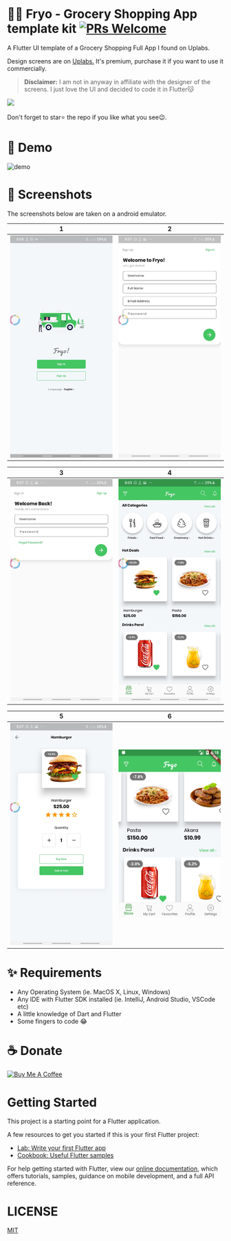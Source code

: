 # 🍔😋 Fryo - Grocery Shopping  App template kit [![PRs Welcome](https://img.shields.io/badge/PRs-welcome-brightgreen.svg?style=flat-square)](http://makeapullrequest.com)

A Flutter UI template of a Grocery Shopping Full App I found on Uplabs.

Design screens are on [Uplabs.](https://www.uplabs.com/posts/grocery-shopping-full-app) It's premium, purchase it if you want to use it commercially.

> **Disclaimer:** I am not in anyway in affiliate with the designer of the screens. I just love the UI and decided to code it in Flutter😽

<a href="./app-release.apk"><img src="https://playerzon.com/asset/download.png" width="200"></img></a>

Don't forget to star⭐ the repo if you like what you see😉.
# 🎥 Demo
![demo](./fryo.gif)

# 📸 Screenshots
The screenshots below are taken on a android emulator.

| 1 | 2|
|------|-------|
|<img src="./screenshots/1.png" width="300">|<img src="screenshots/2.png" width="300">|

| 3 | 4|
|------|-------|
|<img src="screenshots/3.png" width="300">|<img src="screenshots/4.png" width="300">|


| 5 | 6|
|------|-------|
|<img src="screenshots/5.png" width="300">|<img src="screenshots/6.png" width="300">|



# ✨ Requirements
- Any Operating System (ie. MacOS X, Linux, Windows)
- Any IDE with Flutter SDK installed (ie. IntelliJ, Android Studio, VSCode etc)
- A little knowledge of Dart and Flutter
- Some fingers to code 😂
 
# ☕️ Donate
<a href="https://www.buymeacoffee.com/jwlE0N8" target="_blank"><img src="https://bmc-cdn.nyc3.digitaloceanspaces.com/BMC-button-images/custom_images/orange_img.png" alt="Buy Me A Coffee" style="height: auto !important;width: auto !important;" ></a>

# Getting Started

This project is a starting point for a Flutter application.

A few resources to get you started if this is your first Flutter project:

- [Lab: Write your first Flutter app](https://flutter.io/docs/get-started/codelab)
- [Cookbook: Useful Flutter samples](https://flutter.io/docs/cookbook)

For help getting started with Flutter, view our 
[online documentation](https://flutter.io/docs), which offers tutorials, 
samples, guidance on mobile development, and a full API reference.

# LICENSE
[MIT](./LICENSE.md)
